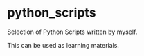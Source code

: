 python_scripts
==============
Selection of Python Scripts written by myself.

This can be used as learning materials.

